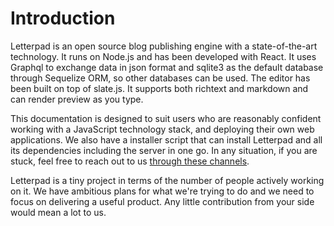 # Introduction

Letterpad is an open source blog publishing engine with a state-of-the-art technology. It runs on Node.js and has been developed with React. It uses Graphql to exchange data in json format and sqlite3 as the default database through Sequelize ORM, so other databases can be used. The editor has been built on top of slate.js. It supports both richtext and markdown and can render preview as you type.

This documentation is designed to suit users who are reasonably confident working with a JavaScript technology stack, and deploying their own web applications. We also have a installer script that can install Letterpad and all its dependencies including the server in one go. In any situation, if you are stuck, feel free to reach out to us [through these channels](https://letterpad.app/docs/page/channels).

Letterpad is a tiny project in terms of the number of people actively working on it. We have ambitious plans for what we're trying to do and we need to focus on delivering a useful product. Any little contribution from your side would mean a lot to us.

